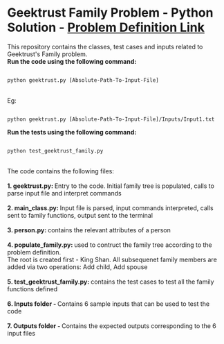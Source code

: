 # Geektrust Family Problem - Python Solution - <a href="https://www.geektrust.in/coding-problem/backend/family">Problem Definition Link</a>

<p>
This repository contains the classes, test cases and inputs related to Geektrust's Family problem.
<br />
<b>Run the code using the following command:</b>
<br />
<pre><code>
python geektrust.py [Absolute-Path-To-Input-File]
</code></pre>
<br />
Eg:
<pre><code>
python geektrust.py [Absolute-Path-To-Input-File]/Inputs/Input1.txt
</code></pre>
<b>Run the tests using the following command:</b>
<br />
<pre><code>
python test_geektrust_family.py
</code></pre>
<br />
The code contains the following files:
<br />
<br />
<b>1. geektrust.py: </b> Entry to the code. Initial family tree is populated, calls to parse input file and interpret commands
<br />
<br />
<b>2. main_class.py: </b> Input file is parsed, input commands interpreted, calls sent to family functions, output sent to the terminal
<br />
<br />
<b>3. person.py: </b> contains the relevant attributes of a person
<br />
<br />
<b>4. populate_family.py: </b> used to contruct the family tree according 
to the problem definition. 
<br />
The root is created first - King Shan. All subsequenet family members are added via two operations: Add child, Add spouse
<br />
<br />
<b>5. test_geektrust_family.py: </b> contains the test cases to test all the family functions defined
<br />
<br />
<b>6. Inputs folder - </b>Contains 6 sample inputs that can be used to test the code
<br />
<br />
<b>7. Outputs folder - </b>Contains the expected outputs corresponding to the 6 input files
<br />
</p>